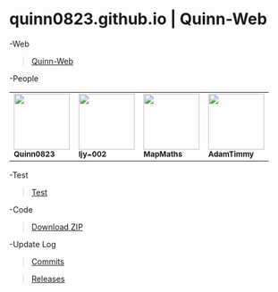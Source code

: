 # quinn0823.github.io | Quinn-Web
-Web

>[Quinn-Web](https://Quinn0823.github.io)

-People

<table>
  <tbody>
    <tr>
      <td>
        <a href="https://github.com/Quinn0823" target="_blank"><img src="https://quinn0823.github.io/images/users/Quinn0823.jpg" width="100px;"><br><sub><b>Quinn0823</b></sub></a>
      </td>
      <td>
        <a href="https://github.com/ljy-002" target="_blank"><img src="https://quinn0823.github.io/images/users/ljy-002.jpg" width="100px;"><br><sub><b>ljy-002</b></sub></a>
      </td>
      <td>
        <a href="https://github.com/MapMaths" target="_blank"><img src="https://quinn0823.github.io/images/users/mapmaths.png" width="100px;"><br><sub><b>MapMaths</b></sub></a>
      </td>
      <td>
        <a href="https://github.com/Adamtimmy" target="_blank"><img src="https://avatars.githubusercontent.com/u/64662299?v=4" width="100px;"><br><sub><b>AdamTimmy</b></sub></a>
      </td>
    </tr>
  </tbody>
</table>

-Test

>[Test](https://github.com/Quinn0823/test)

-Code

>[Download ZIP](https://github.com/Quinn0823/Quinn0823.github.io/archive/main.zip)

-Update Log

> [Commits](https://github.com/Quinn0823/Quinn0823.github.io/commits)

> [Releases](https://github.com/Quinn0823/Quinn0823.github.io/releases)
